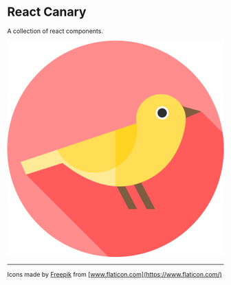 # React Canary
A collection of react components.

![Canary](/assets/images/canary.svg "Canary")


---
Icons made by [Freepik](https://www.flaticon.com/authors/freepik) from [www.flaticon.com](https://www.flaticon.com/)

